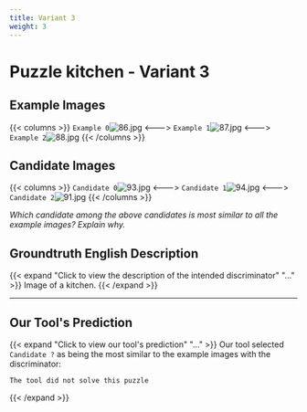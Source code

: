 ```yaml
---
title: Variant 3
weight: 3
---
```


# Puzzle kitchen - Variant 3

## Example Images
{{< columns >}}
`Example 0`![86.jpg](/natscene_data/images/86.jpg)
<--->
`Example 1`![87.jpg](/natscene_data/images/87.jpg)
<--->
`Example 2`![88.jpg](/natscene_data/images/88.jpg)
{{< /columns >}}

## Candidate Images
{{< columns >}}
`Candidate 0`![93.jpg](/natscene_data/images/93.jpg)
<--->
`Candidate 1`![94.jpg](/natscene_data/images/94.jpg)
<--->
`Candidate 2`![91.jpg](/natscene_data/images/91.jpg)
{{< /columns >}}

*Which candidate among the above candidates is most similar to all the example images? Explain why.*

## Groundtruth English Description

{{< expand "Click to view the description of the intended discriminator" "..." >}}
Image of a kitchen.
{{< /expand >}}

---



## Our Tool's Prediction

{{< expand "Click to view our tool's prediction" "..." >}}
Our tool selected `Candidate ?` as being the most similar to the example images with the discriminator:
```plaintext
The tool did not solve this puzzle
```
{{< /expand >}}
